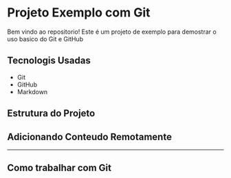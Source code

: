 # Projeto Exemplo com Git

Bem vindo ao repositorio! Este é um projeto de exemplo para demostrar o uso basico do Git e GitHub

## Tecnologis Usadas

- Git
- GitHub
- Markdown

## Estrutura do Projeto

## Adicionando Conteudo Remotamente

---

## Como trabalhar com Git
